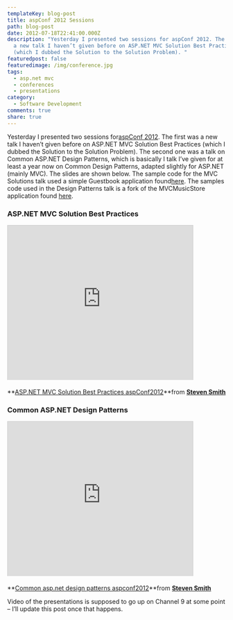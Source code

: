 ```yaml
---
templateKey: blog-post
title: aspConf 2012 Sessions
path: blog-post
date: 2012-07-18T22:41:00.000Z
description: "Yesterday I presented two sessions for aspConf 2012. The first was
  a new talk I haven’t given before on ASP.NET MVC Solution Best Practices
  (which I dubbed the Solution to the Solution Problem). "
featuredpost: false
featuredimage: /img/conference.jpg
tags:
  - asp.net mvc
  - conferences
  - presentations
category:
  - Software Development
comments: true
share: true
---
```

Yesterday I presented two sessions for[aspConf 2012](http://aspconf.net/). The first was a new talk I haven’t given before on ASP.NET MVC Solution Best Practices (which I dubbed the Solution to the Solution Problem). The second one was a talk on Common ASP.NET Design Patterns, which is basically I talk I’ve given for at least a year now on Common Design Patterns, adapted slightly for ASP.NET (mainly MVC). The slides are shown below. The sample code for the MVC Solutions talk used a simple Guestbook application found[here](https://bitbucket.org/ardalis/guestbook). The samples code used in the Design Patterns talk is a fork of the MVCMusicStore application found [here](http://mvcmusicstore.codeplex.com/SourceControl/network/forks/ssmith/MvcMusicStoreRepositoryPattern).

### ASP.NET MVC Solution Best Practices

<iframe width="427" height="356" src="http://www.slideshare.net/slideshow/embed_code/13697256" frameborder="0" marginwidth="0" marginheight="0" scrolling="no" allowfullscreen="" style="border-bottom: #ccc 0px solid; border-left: #ccc 1px solid; margin-bottom: 5px; border-top: #ccc 1px solid; border-right: #ccc 1px solid"> </iframe>

**[ASP.NET MVC Solution Best Practices aspConf2012](http://www.slideshare.net/ardalis/aspnet-mvc-solution-best-practices-aspconf2012 "ASP.NET MVC Solution Best Practices aspConf2012")**from **[Steven Smith](http://www.slideshare.net/ardalis)**

### Common ASP.NET Design Patterns

<iframe width="427" height="356" src="http://www.slideshare.net/slideshow/embed_code/13697232" frameborder="0" marginwidth="0" marginheight="0" scrolling="no" allowfullscreen="" style="border-bottom: #ccc 0px solid; border-left: #ccc 1px solid; margin-bottom: 5px; border-top: #ccc 1px solid; border-right: #ccc 1px solid"> </iframe>

**[Common asp.net design patterns aspconf2012](http://www.slideshare.net/ardalis/common-aspnet-design-patterns-aspconf2012 "Common asp.net design patterns aspconf2012")**from **[Steven Smith](http://www.slideshare.net/ardalis)**

Video of the presentations is supposed to go up on Channel 9 at some point – I’ll update this post once that happens.